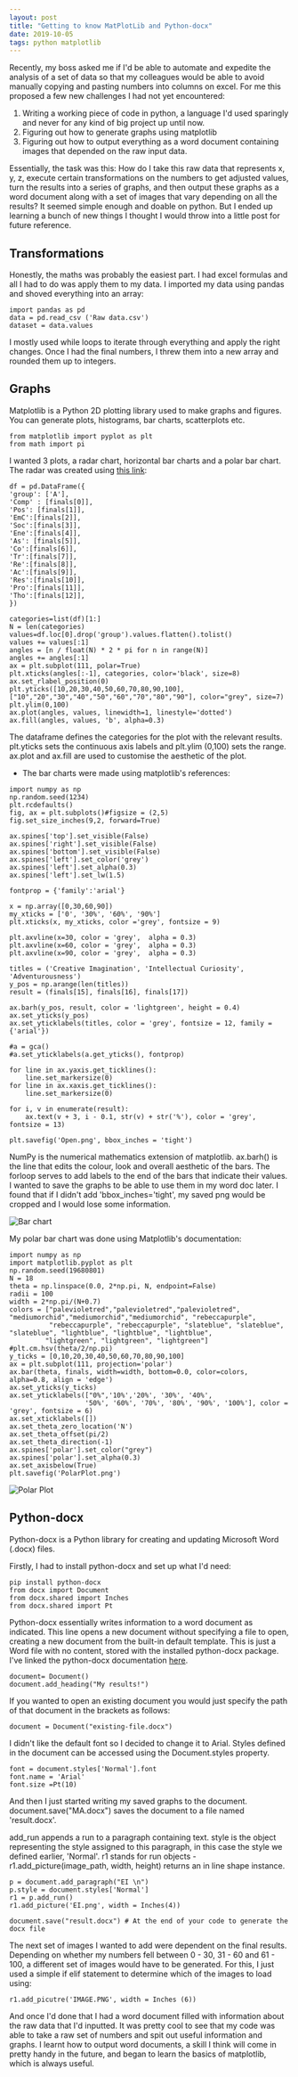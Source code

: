 ```yaml
---
layout: post
title: "Getting to know MatPlotLib and Python-docx"
date: 2019-10-05
tags: python matplotlib
---
```


Recently, my boss asked me if I'd be able to automate and expedite the analysis of a set of data
so that my colleagues would be able to avoid manually copying and pasting numbers into
columns on excel. For me this proposed a few new challenges I had not yet encountered:
1. Writing a working piece of code in python, a language I'd used sparingly and never
for any kind of big project up until now.
2. Figuring out how to generate graphs using matplotlib
3. Figuring out how to output everything as a word document containing images that depended on the raw
input data.

Essentially, the task was this: How do I take this raw data that represents x, y, z, execute certain
transformations on the numbers to get adjusted values, turn the results into a series of graphs,
and then output these graphs as a word document along with a set of images that vary depending on
all the results?
It seemed simple enough and doable on python. But I ended up learning a bunch of new things I thought
I would throw into a little post for future reference.

## Transformations

Honestly, the maths was probably the easiest part. I had excel formulas and all I had to do was apply
them to my data. I imported my data using pandas and shoved everything into an array:
```
import pandas as pd
data = pd.read_csv ('Raw data.csv')
dataset = data.values
```
I mostly used while loops to iterate through everything and apply the right changes. Once I had the final
numbers, I threw them into a new array and rounded them up to integers.

## Graphs

Matplotlib is a Python 2D plotting library used to make graphs and figures.
You can generate plots, histograms, bar charts, scatterplots etc.
```
from matplotlib import pyplot as plt
from math import pi
```
I wanted 3 plots, a radar chart, horizontal bar charts and a polar bar chart.
The radar was created using [this link](https://python-graph-gallery.com/390-basic-radar-chart/):
```
df = pd.DataFrame({
'group': ['A'],
'Comp' : [finals[0]],
'Pos': [finals[1]],
'EmC':[finals[2]],
'Soc':[finals[3]],
'Ene':[finals[4]],
'As': [finals[5]],
'Co':[finals[6]],
'Tr':[finals[7]],
'Re':[finals[8]],
'Ac':[finals[9]],
'Res':[finals[10]],
'Pro':[finals[11]],
'Tho':[finals[12]],
})

categories=list(df)[1:]
N = len(categories)
values=df.loc[0].drop('group').values.flatten().tolist()
values += values[:1]
angles = [n / float(N) * 2 * pi for n in range(N)]
angles += angles[:1]
ax = plt.subplot(111, polar=True)
plt.xticks(angles[:-1], categories, color='black', size=8)
ax.set_rlabel_position(0)
plt.yticks([10,20,30,40,50,60,70,80,90,100], ["10","20","30","40","50","60","70","80","90"], color="grey", size=7)
plt.ylim(0,100)
ax.plot(angles, values, linewidth=1, linestyle='dotted')
ax.fill(angles, values, 'b', alpha=0.3)
```
The dataframe defines the categories for the plot with the relevant results.
plt.yticks sets the continuous axis labels and plt.ylim (0,100) sets the range.
ax.plot and ax.fill are used to customise the aesthetic of the plot.

- The bar charts were made using matplotlib's references:

```
import numpy as np
np.random.seed(1234)
plt.rcdefaults()
fig, ax = plt.subplots()#figsize = (2,5)
fig.set_size_inches(9,2, forward=True)

ax.spines['top'].set_visible(False)
ax.spines['right'].set_visible(False)
ax.spines['bottom'].set_visible(False)
ax.spines['left'].set_color('grey')
ax.spines['left'].set_alpha(0.3)
ax.spines['left'].set_lw(1.5)

fontprop = {'family':'arial'}

x = np.array([0,30,60,90])
my_xticks = ['0', '30%', '60%', '90%']
plt.xticks(x, my_xticks, color ='grey', fontsize = 9)

plt.axvline(x=30, color = 'grey',  alpha = 0.3)
plt.axvline(x=60, color = 'grey',  alpha = 0.3)
plt.axvline(x=90, color = 'grey',  alpha = 0.3)

titles = ('Creative Imagination', 'Intellectual Curiosity', 'Adventurousness')
y_pos = np.arange(len(titles))
result = (finals[15], finals[16], finals[17])

ax.barh(y_pos, result, color = 'lightgreen', height = 0.4)
ax.set_yticks(y_pos)
ax.set_yticklabels(titles, color = 'grey', fontsize = 12, family = {'arial'})

#a = gca()
#a.set_yticklabels(a.get_yticks(), fontprop)

for line in ax.yaxis.get_ticklines():
    line.set_markersize(0)
for line in ax.xaxis.get_ticklines():
    line.set_markersize(0)

for i, v in enumerate(result):
    ax.text(v + 3, i - 0.1, str(v) + str('%'), color = 'grey', fontsize = 13)

plt.savefig('Open.png', bbox_inches = 'tight')
```
NumPy is the numerical mathematics extension of matplotlib.
ax.barh() is the line that edits the colour, look and overall aesthetic of the bars.
The forloop serves to add labels to the end of the bars that indicate their values.
I wanted to save the graphs to be able to use them in my word doc later. I found that if I didn't add 'bbox_inches='tight', my saved png would be cropped and I would lose some information.

![Bar chart](/assets/img/barcharteg.PNG)

My polar bar chart was done using Matplotlib's documentation:
```
import numpy as np
import matplotlib.pyplot as plt
np.random.seed(19680801)
N = 18
theta = np.linspace(0.0, 2*np.pi, N, endpoint=False)
radii = 100
width = 2*np.pi/(N+0.7)
colors = ["palevioletred","palevioletred","palevioletred", "mediumorchid","mediumorchid","mediumorchid", "rebeccapurple",
          "rebeccapurple", "rebeccapurple", "slateblue", "slateblue", "slateblue", "lightblue", "lightblue", "lightblue",
         "lightgreen", "lightgreen", "lightgreen"]
#plt.cm.hsv(theta/2/np.pi)
y_ticks = [0,10,20,30,40,50,60,70,80,90,100]
ax = plt.subplot(111, projection='polar')
ax.bar(theta, finals, width=width, bottom=0.0, color=colors, alpha=0.8, align = 'edge')
ax.set_yticks(y_ticks)
ax.set_yticklabels(["0%",'10%','20%', '30%', '40%',
                   '50%', '60%', '70%', '80%', '90%', '100%'], color = 'grey', fontsize = 6)
ax.set_xticklabels([])
ax.set_theta_zero_location('N')
ax.set_theta_offset(pi/2)
ax.set_theta_direction(-1)
ax.spines['polar'].set_color("grey")
ax.spines['polar'].set_alpha(0.3)
ax.set_axisbelow(True)
plt.savefig('PolarPlot.png')
```
![Polar Plot](/assets/img/polarplot.png)


## Python-docx
Python-docx is a Python library for creating and updating Microsoft Word (.docx) files.

Firstly, I had to install python-docx and set up what I'd need:
```
pip install python-docx
from docx import Document
from docx.shared import Inches
from docx.shared import Pt
```
Python-docx essentially writes information to a word document as indicated.
This line opens a new document without specifying a file to open, creating a new document
from the built-in default template. This is just a Word file with no content, stored
with the installed python-docx package. I've linked the python-docx documentation [here](https://python-docx.readthedocs.io/en/latest/index.html).
```
document= Document()
document.add_heading("My results!")
```
If you wanted to open an existing document you would just specify the path of that document in the brackets as follows:
```
document = Document("existing-file.docx")
```
I didn't like the default font so I decided to change it to Arial.
Styles defined in the document can be accessed using the Document.styles property.
```
font = document.styles['Normal'].font
font.name = 'Arial'
font.size =Pt(10)
```
And then I just started writing my saved graphs to the document.
document.save("MA.docx") saves the document to a file named 'result.docx'.

add_run appends a run to a paragraph containing text.
style is the object representing the style assigned to this paragraph, in this case
the style we defined earlier, 'Normal'.
r1 stands for run objects - r1.add_picture(image_path, width, height) returns an in line shape instance.

```
p = document.add_paragraph("EI \n")
p.style = document.styles['Normal']
r1 = p.add_run()
r1.add_picture('EI.png', width = Inches(4))

document.save("result.docx") # At the end of your code to generate the docx file
```
The next set of images I wanted to add were dependent on the final results. Depending on whether my numbers fell
between 0 - 30, 31 - 60 and 61 - 100, a different set of images would have to be generated.
For this, I just used a simple if elif statement to determine which of the images to load using:
```
r1.add_picutre('IMAGE.PNG', width = Inches (6))
```
And once I'd done that I had a word document filled with information about the raw data that I'd inputted.
It was pretty cool to see that my code was able to take a raw set of numbers and spit out
useful information and graphs. I learnt how to output word documents, a skill I think will come in
pretty handy in the future, and began to learn the basics of matplotlib, which is always useful.
